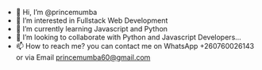 - 👋 Hi, I’m @princemumba
- 👀 I’m interested in Fullstack Web Development
- 🌱 I’m currently learning Javascript and Python
- 💞️ I’m looking to collaborate with Python and Javascript Developers...
- 📫 How to reach me? you can contact me on WhatsApp +260760026143 or via Email princemumba60@gmail.com

<!---
princemumba/princemumba is a ✨ special ✨ repository because its `README.md` (this file) appears on your GitHub profile.
You can click the Preview link to take a look at your changes.
--->
